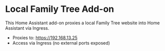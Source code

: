 # Local Family Tree Add-on

This Home Assistant add-on proxies a local Family Tree website into Home Assistant via Ingress.

- Proxies to: https://192.168.13.25
- Access via Ingress (no external ports exposed)
